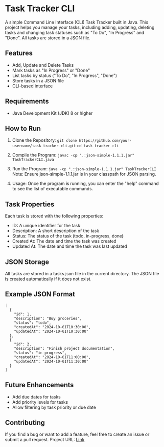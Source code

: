 # Task Tracker CLI

A simple Command Line Interface (CLI) Task Tracker built in Java. This project helps you manage your tasks, including adding, updating, deleting tasks and changing task statuses such as "To Do", "In Progress" and "Done". All tasks are stored in a JSON file.

## Features
- Add, Update and Delete Tasks
- Mark tasks as "In Progress" or "Done"
- List tasks by status ("To Do", "In Progress", "Done")
- Store tasks in a JSON file
- CLI-based interface

## Requirements
- Java Development Kit (JDK) 8 or higher

## How to Run
1. Clone the Repository:
`git clone https://github.com/your-username/task-tracker-cli.git`
`cd task-tracker-cli`

2. Compile the Program:
`javac -cp ".:json-simple-1.1.1.jar" TaskTrackerCLI.java`

3. Run the Program:
`java -cp ".:json-simple-1.1.1.jar" TaskTrackerCLI`
Note: Ensure json-simple-1.1.1.jar is in your classpath for JSON parsing.

4. Usage:
Once the program is running, you can enter the "help" command to see the list of executable commands.

## Task Properties
Each task is stored with the following properties:
- ID: A unique identifier for the task
- Description: A short description of the task
- Status: The status of the task (todo, in-progress, done)
- Created At: The date and time the task was created
- Updated At: The date and time the task was last updated

## JSON Storage
All tasks are stored in a tasks.json file in the current directory. The JSON file is created automatically if it does not exist.

## Example JSON Format
    [
      {
        "id": 1,
        "description": "Buy groceries",
        "status": "todo",
        "createdAt": "2024-10-01T10:30:00",
        "updatedAt": "2024-10-01T10:30:00"
      },
      {
        "id": 2,
        "description": "Finish project documentation",
        "status": "in-progress",
        "createdAt": "2024-10-01T11:00:00",
        "updatedAt": "2024-10-01T11:30:00"
      }
    ]

## Future Enhancements
- Add due dates for tasks
- Add priority levels for tasks
- Allow filtering by task priority or due date

## Contributing
If you find a bug or want to add a feature, feel free to create an issue or submit a pull request.
Project URL: [Link](https://github.com/Sivabala-sba/Task-Tracker-CLI "Link")

